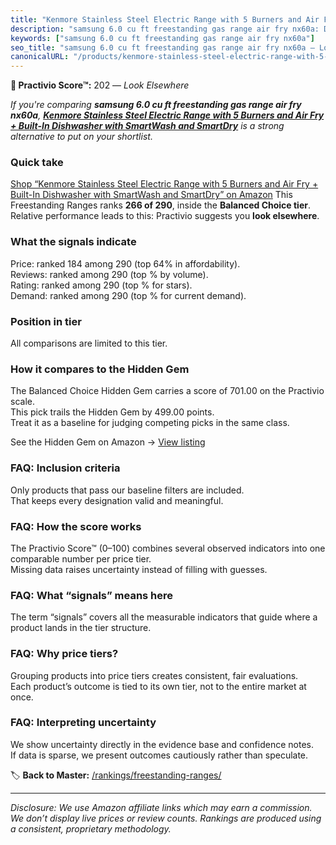 ```yaml
---
title: "Kenmore Stainless Steel Electric Range with 5 Burners and Air Fry + Built-In Dishwasher with SmartWash and SmartDry"
description: "samsung 6.0 cu ft freestanding gas range air fry nx60a: Data-driven ranking using the Practivio Score™. Positioned by quality, value, demand, findability, mome…"
keywords: ["samsung 6.0 cu ft freestanding gas range air fry nx60a"]
seo_title: "samsung 6.0 cu ft freestanding gas range air fry nx60a — Look Elsewhere (2025)"
canonicalURL: "/products/kenmore-stainless-steel-electric-range-with-5-burners-and-air-fry-built-in-dishwasher-with-smartwash-and-smartdry-B0D3ZZR6FV/"
---
```


**🚫 Practivio Score™:** 202 — _Look Elsewhere_


*If you're comparing **samsung 6.0 cu ft freestanding gas range air fry nx60a**, **[Kenmore Stainless Steel Electric Range with 5 Burners and Air Fry + Built-In Dishwasher with SmartWash and SmartDry](https://www.amazon.com/dp/B0D3ZZR6FV?tag=practivio-20)** is a strong alternative to put on your shortlist.*
### Quick take
[Shop “Kenmore Stainless Steel Electric Range with 5 Burners and Air Fry + Built-In Dishwasher with SmartWash and SmartDry” on Amazon](https://www.amazon.com/dp/B0D3ZZR6FV?tag=practivio-20)
This Freestanding Ranges ranks **266 of 290**, inside the **Balanced Choice tier**.  
Relative performance leads to this: Practivio suggests you **look elsewhere**.

### What the signals indicate
Price: ranked 184 among 290 (top 64% in affordability).  
Reviews: ranked  among 290 (top % by volume).  
Rating: ranked  among 290 (top % for stars).  
Demand: ranked  among 290 (top % for current demand).

### Position in tier
All comparisons are limited to this tier.

### How it compares to the Hidden Gem
The Balanced Choice Hidden Gem carries a score of 701.00 on the Practivio scale.  
This pick trails the Hidden Gem by 499.00 points.  
Treat it as a baseline for judging competing picks in the same class.  

See the Hidden Gem on Amazon → [View listing](https://www.amazon.com/dp/B07FWRTVYZ?tag=practivio-20)

### FAQ: Inclusion criteria
Only products that pass our baseline filters are included.  
That keeps every designation valid and meaningful.

### FAQ: How the score works
The Practivio Score™ (0–100) combines several observed indicators into one comparable number per price tier.  
Missing data raises uncertainty instead of filling with guesses.

### FAQ: What “signals” means here
The term “signals” covers all the measurable indicators that guide where a product lands in the tier structure.

### FAQ: Why price tiers?
Grouping products into price tiers creates consistent, fair evaluations.  
Each product’s outcome is tied to its own tier, not to the entire market at once.

### FAQ: Interpreting uncertainty
We show uncertainty directly in the evidence base and confidence notes.  
If data is sparse, we present outcomes cautiously rather than speculate.


🏷️ **Back to Master:** [/rankings/freestanding-ranges/](/rankings/freestanding-ranges/)

---
_Disclosure: We use Amazon affiliate links which may earn a commission. We don’t display live prices or review counts. Rankings are produced using a consistent, proprietary methodology._
